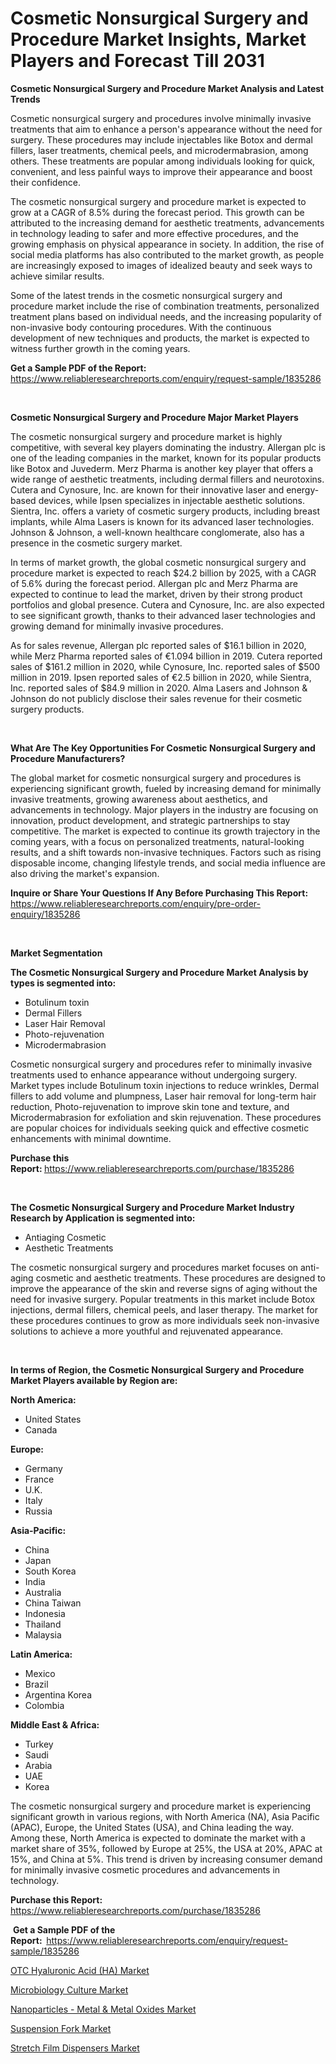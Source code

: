 <p><h1>Cosmetic Nonsurgical Surgery and Procedure Market Insights, Market Players and Forecast Till 2031</h1></p><p><strong>Cosmetic Nonsurgical Surgery and Procedure Market Analysis and Latest Trends</strong></p>
<p><p>Cosmetic nonsurgical surgery and procedures involve minimally invasive treatments that aim to enhance a person's appearance without the need for surgery. These procedures may include injectables like Botox and dermal fillers, laser treatments, chemical peels, and microdermabrasion, among others. These treatments are popular among individuals looking for quick, convenient, and less painful ways to improve their appearance and boost their confidence.</p><p>The cosmetic nonsurgical surgery and procedure market is expected to grow at a CAGR of 8.5% during the forecast period. This growth can be attributed to the increasing demand for aesthetic treatments, advancements in technology leading to safer and more effective procedures, and the growing emphasis on physical appearance in society. In addition, the rise of social media platforms has also contributed to the market growth, as people are increasingly exposed to images of idealized beauty and seek ways to achieve similar results.</p><p>Some of the latest trends in the cosmetic nonsurgical surgery and procedure market include the rise of combination treatments, personalized treatment plans based on individual needs, and the increasing popularity of non-invasive body contouring procedures. With the continuous development of new techniques and products, the market is expected to witness further growth in the coming years.</p></p>
<p><strong>Get a Sample PDF of the Report:&nbsp;</strong> <a href="https://www.reliableresearchreports.com/enquiry/request-sample/1835286">https://www.reliableresearchreports.com/enquiry/request-sample/1835286</a></p>
<p>&nbsp;</p>
<p><strong>Cosmetic Nonsurgical Surgery and Procedure Major Market Players</strong></p>
<p><p>The cosmetic nonsurgical surgery and procedure market is highly competitive, with several key players dominating the industry. Allergan plc is one of the leading companies in the market, known for its popular products like Botox and Juvederm. Merz Pharma is another key player that offers a wide range of aesthetic treatments, including dermal fillers and neurotoxins. Cutera and Cynosure, Inc. are known for their innovative laser and energy-based devices, while Ipsen specializes in injectable aesthetic solutions. Sientra, Inc. offers a variety of cosmetic surgery products, including breast implants, while Alma Lasers is known for its advanced laser technologies. Johnson & Johnson, a well-known healthcare conglomerate, also has a presence in the cosmetic surgery market.</p><p>In terms of market growth, the global cosmetic nonsurgical surgery and procedure market is expected to reach $24.2 billion by 2025, with a CAGR of 5.6% during the forecast period. Allergan plc and Merz Pharma are expected to continue to lead the market, driven by their strong product portfolios and global presence. Cutera and Cynosure, Inc. are also expected to see significant growth, thanks to their advanced laser technologies and growing demand for minimally invasive procedures.</p><p>As for sales revenue, Allergan plc reported sales of $16.1 billion in 2020, while Merz Pharma reported sales of €1.094 billion in 2019. Cutera reported sales of $161.2 million in 2020, while Cynosure, Inc. reported sales of $500 million in 2019. Ipsen reported sales of €2.5 billion in 2020, while Sientra, Inc. reported sales of $84.9 million in 2020. Alma Lasers and Johnson & Johnson do not publicly disclose their sales revenue for their cosmetic surgery products.</p></p>
<p>&nbsp;</p>
<p><strong>What Are The Key Opportunities For Cosmetic Nonsurgical Surgery and Procedure Manufacturers?</strong></p>
<p><p>The global market for cosmetic nonsurgical surgery and procedures is experiencing significant growth, fueled by increasing demand for minimally invasive treatments, growing awareness about aesthetics, and advancements in technology. Major players in the industry are focusing on innovation, product development, and strategic partnerships to stay competitive. The market is expected to continue its growth trajectory in the coming years, with a focus on personalized treatments, natural-looking results, and a shift towards non-invasive techniques. Factors such as rising disposable income, changing lifestyle trends, and social media influence are also driving the market's expansion.</p></p>
<p><strong>Inquire or Share Your Questions If Any Before Purchasing This Report:</strong> <a href="https://www.reliableresearchreports.com/enquiry/pre-order-enquiry/1835286">https://www.reliableresearchreports.com/enquiry/pre-order-enquiry/1835286</a></p>
<p>&nbsp;</p>
<p><strong>Market Segmentation</strong></p>
<p><strong>The Cosmetic Nonsurgical Surgery and Procedure Market Analysis by types is segmented into:</strong></p>
<p><ul><li>Botulinum toxin</li><li>Dermal Fillers</li><li>Laser Hair Removal</li><li>Photo-rejuvenation</li><li>Microdermabrasion</li></ul></p>
<p><p>Cosmetic nonsurgical surgery and procedures refer to minimally invasive treatments used to enhance appearance without undergoing surgery. Market types include Botulinum toxin injections to reduce wrinkles, Dermal fillers to add volume and plumpness, Laser hair removal for long-term hair reduction, Photo-rejuvenation to improve skin tone and texture, and Microdermabrasion for exfoliation and skin rejuvenation. These procedures are popular choices for individuals seeking quick and effective cosmetic enhancements with minimal downtime.</p></p>
<p><strong>Purchase this Report:&nbsp;</strong><a href="https://www.reliableresearchreports.com/purchase/1835286">https://www.reliableresearchreports.com/purchase/1835286</a></p>
<p>&nbsp;</p>
<p><strong>The Cosmetic Nonsurgical Surgery and Procedure Market Industry Research by Application is segmented into:</strong></p>
<p><ul><li>Antiaging Cosmetic</li><li>Aesthetic Treatments</li></ul></p>
<p><p>The cosmetic nonsurgical surgery and procedures market focuses on anti-aging cosmetic and aesthetic treatments. These procedures are designed to improve the appearance of the skin and reverse signs of aging without the need for invasive surgery. Popular treatments in this market include Botox injections, dermal fillers, chemical peels, and laser therapy. The market for these procedures continues to grow as more individuals seek non-invasive solutions to achieve a more youthful and rejuvenated appearance.</p></p>
<p>&nbsp;</p>
<p><strong>In terms of Region, the Cosmetic Nonsurgical Surgery and Procedure Market Players available by Region are:</strong></p>
<p>
    <p> <strong> North America: </strong>
        <ul>
            <li>United States</li>
            <li>Canada</li>
        </ul>
        </p> 
    <p> <strong> Europe: </strong>
        <ul>
            <li>Germany</li>
            <li>France</li>
            <li>U.K.</li>
            <li>Italy</li>
            <li>Russia</li>
        </ul>
        </p> 
    <p> <strong> Asia-Pacific: </strong>
        <ul>
            <li>China</li>
            <li>Japan</li>
            <li>South Korea</li>
            <li>India</li>
            <li>Australia</li>
            <li>China Taiwan</li>
            <li>Indonesia</li>
            <li>Thailand</li>
            <li>Malaysia</li>
        </ul>
        </p> 
    <p> <strong> Latin America: </strong>
        <ul>
            <li>Mexico</li>
            <li>Brazil</li>
            <li>Argentina Korea</li>
            <li>Colombia</li>
        </ul>
        </p> 
    <p> <strong> Middle East & Africa: </strong>
        <ul>
            <li>Turkey</li>
            <li>Saudi</li>
            <li>Arabia</li>
            <li>UAE</li>
            <li>Korea</li>
        </ul>
    </p>
    </p>
<p><p>The cosmetic nonsurgical surgery and procedure market is experiencing significant growth in various regions, with North America (NA), Asia Pacific (APAC), Europe, the United States (USA), and China leading the way. Among these, North America is expected to dominate the market with a market share of 35%, followed by Europe at 25%, the USA at 20%, APAC at 15%, and China at 5%. This trend is driven by increasing consumer demand for minimally invasive cosmetic procedures and advancements in technology.</p></p>
<p><strong>Purchase this Report: </strong><a href="https://www.reliableresearchreports.com/purchase/1835286">https://www.reliableresearchreports.com/purchase/1835286</a></p>
<p>&nbsp;<strong>Get a Sample PDF of the Report:&nbsp;&nbsp;</strong><a href="https://www.reliableresearchreports.com/enquiry/request-sample/1835286">https://www.reliableresearchreports.com/enquiry/request-sample/1835286</a></p>
<p><strong></strong></p>
<p><p><a href="https://github.com/irfadac/Market-Research-Report-List-2/blob/main/otc-hyaluronic-acid-ha-market.md">OTC Hyaluronic Acid (HA) Market</a></p><p><a href="https://medium.com/@katlynbauch/microbiology-culture-market-size-cagr-trends-2024-2030-b0821e739861">Microbiology Culture Market</a></p><p><a href="https://github.com/ashepherd82/Market-Research-Report-List-3/blob/main/nanoparticles-metal-metal-oxides-market.md">Nanoparticles - Metal & Metal Oxides Market</a></p><p><a href="https://issuu.com/reportprime-2/docs/suspension-fork-market-size-2030.pptx">Suspension Fork Market</a></p><p><a href="https://issuu.com/reportprime-2/docs/stretch-film-dispensers-market-size-2030.pptx">Stretch Film Dispensers Market</a></p></p>